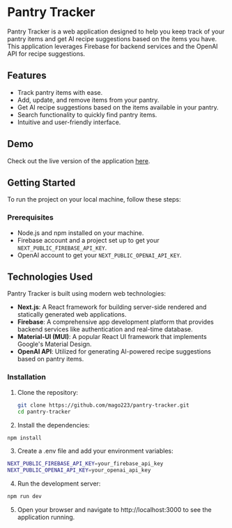 # Pantry Tracker

Pantry Tracker is a web application designed to help you keep track of your pantry items and get AI recipe suggestions based on the items you have. This application leverages Firebase for backend services and the OpenAI API for recipe suggestions.

## Features

- Track pantry items with ease.
- Add, update, and remove items from your pantry.
- Get AI recipe suggestions based on the items available in your pantry.
- Search functionality to quickly find pantry items.
- Intuitive and user-friendly interface.

## Demo

Check out the live version of the application [here](https://pantry-tracker-beta-one.vercel.app/).

## Getting Started

To run the project on your local machine, follow these steps:

### Prerequisites

- Node.js and npm installed on your machine.
- Firebase account and a project set up to get your `NEXT_PUBLIC_FIREBASE_API_KEY`.
- OpenAI account to get your `NEXT_PUBLIC_OPENAI_API_KEY`.

## Technologies Used

Pantry Tracker is built using modern web technologies:

- **Next.js**: A React framework for building server-side rendered and statically generated web applications.
- **Firebase**: A comprehensive app development platform that provides backend services like authentication and real-time database.
- **Material-UI (MUI)**: A popular React UI framework that implements Google's Material Design.
- **OpenAI API**: Utilized for generating AI-powered recipe suggestions based on pantry items.

### Installation

1. Clone the repository:

   ```sh
   git clone https://github.com/mago223/pantry-tracker.git
   cd pantry-tracker

   ```

2. Install the dependencies:

```sh
npm install

```

3. Create a .env file and add your environment variables:

```sh
NEXT_PUBLIC_FIREBASE_API_KEY=your_firebase_api_key
NEXT_PUBLIC_OPENAI_API_KEY=your_openai_api_key

```

4. Run the development server:

```sh
npm run dev

```

5. Open your browser and navigate to http://localhost:3000 to see the application running.
